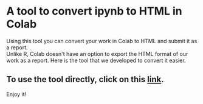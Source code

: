 # A tool to convert ipynb to HTML in Colab
Using this tool you can convert your work in Colab to HTML and submit it as a report.    
Unlike R, Colab doesn't have an option to export the HTML format of our work as a report. Here is the tool that we developed to convert it easier.

## To use the tool directly, click on this [link](https://githubtocolab.com/Mostafa-MR/Convert_ipynb_to_HTML_in_Colab/blob/main/Convert_ipynb_to_HTML_in_Colab.ipynb).

Enjoy it!

